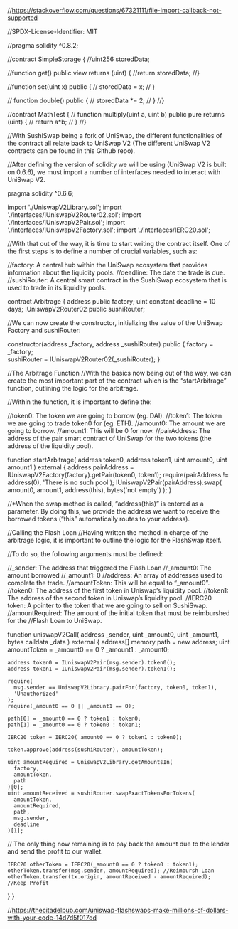 //https://stackoverflow.com/questions/67321111/file-import-callback-not-supported
 
 //SPDX-License-Identifier: MIT

//pragma solidity ^0.8.2;

//contract SimpleStorage {
  //uint256 storedData;
	
  //function get() public view returns (uint) {
    //return storedData;
 //}

  //function set(uint x) public {
   // storedData = x;
 // }

 // function double() public {
  //  storedData *= 2;
 // }
//}

//contract MathTest {
//	function multiply(uint a, uint b) public pure returns (uint) {
   // return a*b;
 // }
//}

//With SushiSwap being a fork of UniSwap, the different functionalities of the contract all relate back to UniSwap V2 (The different UniSwap V2 contracts can be found in this Github repo).

//After defining the version of solidity we will be using (UniSwap V2 is built on 0.6.6), we must import a number of interfaces needed to interact with UniSwap V2.



pragma solidity ^0.6.6;

import './UniswapV2Library.sol';
import './interfaces/IUniswapV2Router02.sol';
import './interfaces/IUniswapV2Pair.sol';
import './interfaces/IUniswapV2Factory.sol';
import './interfaces/IERC20.sol';

//With that out of the way, it is time to start writing the contract itself. One of the first steps is to define a number of crucial variables, such as:

//factory: A central hub within the UniSwap ecosystem that provides information about the liquidity pools.
//deadline: The date the trade is due.
//sushiRouter: A central smart contract in the SushiSwap ecosystem that is used to trade in its liquidity pools.

contract Arbitrage {
  address public factory;
  uint constant deadline = 10 days;
  IUniswapV2Router02 public sushiRouter;

//We can now create the constructor, initializing the value of the UniSwap Factory and sushiRouter:
  
  constructor(address _factory, address _sushiRouter) public {
    factory = _factory;  
    sushiRouter = IUniswapV2Router02(_sushiRouter);
  }

  //The Arbitrage Function
//With the basics now being out of the way, we can create the most important part of the contract which is the “startArbitrage” function, outlining the logic for the arbitrage.

//Within the function, it is important to define the:

//token0: The token we are going to borrow (eg. DAI).
//token1: The token we are going to trade token0 for (eg. ETH).
//amount0: The amount we are going to borrow.
//amount1: This will be 0 for now.
//pairAddress: The address of the pair smart contract of UniSwap for the two tokens (the address of the liquidity pool).

   function startArbitrage(
    address token0, 
    address token1, 
    uint amount0, 
    uint amount1
  ) external {
    address pairAddress = IUniswapV2Factory(factory).getPair(token0, token1);
    require(pairAddress != address(0), 'There is no such pool');
    IUniswapV2Pair(pairAddress).swap(
      amount0, 
      amount1, 
      address(this), 
      bytes('not empty')
    );
  }

  //*When the swap method is called, “address(this)” is entered as a parameter. By doing this, we provide the address we want to receive the borrowed tokens (“this” automatically routes to your address).

//Calling the Flash Loan
//Having written the method in charge of the arbitrage logic, it is important to outline the logic for the FlashSwap itself.

//To do so, the following arguments must be defined:

//_sender: The address that triggered the Flash Loan
//_amount0: The amount borrowed
//_amount1: 0
//address: An array of addresses used to complete the trade.
//amountToken: This will be equal to “_amount0”.
//token0: The address of the first token in Uniswap’s liquidity pool.
//token1: The address of the second token in Uniswap’s liquidity pool.
//IERC20 token: A pointer to the token that we are going to sell on SushiSwap.
//amountRequired: The amount of the initial token that must be reimburshed for the //Flash Loan to UniSwap.

  function uniswapV2Call(
    address _sender, 
    uint _amount0, 
    uint _amount1, 
    bytes calldata _data
  ) external {
    address[] memory path = new address[](2);
    uint amountToken = _amount0 == 0 ? _amount1 : _amount0;
    
    address token0 = IUniswapV2Pair(msg.sender).token0();
    address token1 = IUniswapV2Pair(msg.sender).token1();

    require(
      msg.sender == UniswapV2Library.pairFor(factory, token0, token1), 
      'Unauthorized'
    ); 
    require(_amount0 == 0 || _amount1 == 0);

    path[0] = _amount0 == 0 ? token1 : token0;
    path[1] = _amount0 == 0 ? token0 : token1;

    IERC20 token = IERC20(_amount0 == 0 ? token1 : token0);
    
    token.approve(address(sushiRouter), amountToken);

    uint amountRequired = UniswapV2Library.getAmountsIn(
      factory, 
      amountToken, 
      path
    )[0];
    uint amountReceived = sushiRouter.swapExactTokensForTokens(
      amountToken, 
      amountRequired, 
      path, 
      msg.sender, 
      deadline
    )[1];

   // The only thing now remaining is to pay back the amount due to the lender and send the profit to our wallet.

    IERC20 otherToken = IERC20(_amount0 == 0 ? token0 : token1);
    otherToken.transfer(msg.sender, amountRequired); //Reimbursh Loan
    otherToken.transfer(tx.origin, amountReceived - amountRequired); //Keep Profit
  }
}

//https://thecitadelpub.com/uniswap-flashswaps-make-millions-of-dollars-with-your-code-14d7d5f017dd


  
